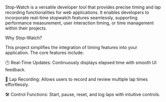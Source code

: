 Stop-Watch is a versatile developer tool that provides precise timing and lap recording functionalities for web applications. It enables developers to incorporate real-time stopwatch features seamlessly, supporting performance measurement, user interaction timing, or time management within their projects.

Why Stop-Watch?

This project simplifies the integration of timing features into your application. The core features include:

🕒 Real-Time Updates: Continuously displays elapsed time with smooth UI feedback.

📝 Lap Recording: Allows users to record and review multiple lap times effortlessly.

🛠️ Control Functions: Start, pause, reset, and log laps with intuitive controls.

